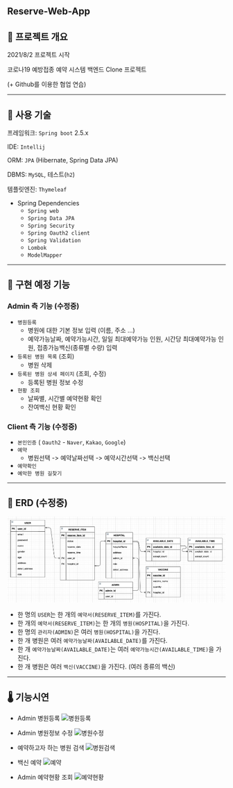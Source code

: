 ## Reserve-Web-App

## 🚀 프로젝트 개요
2021/8/2 프로젝트 시작

코로나19 예방접종 예약 시스템 백엔드 Clone 프로젝트

(+ Github를 이용한 협업 연습)
***

## 🚀 사용 기술
프레임워크: `Spring boot` 2.5.x

IDE: `Intellij`

ORM: `JPA` (Hibernate, Spring Data JPA)

DBMS: `MySQL`, 테스트(`h2`)

템플릿엔진: `Thymeleaf`

- Spring Dependencies
  - `Spring web`
  - `Spring Data JPA`
  - `Spring Security`
  - `Spring Oauth2 client`
  - `Spring Validation`
  - `Lombok`
  - `ModelMapper`
***
## 🔎 구현 예정 기능
### Admin 측 기능 (수정중)
- `병원등록`
  - 병원에 대한 기본 정보 입력 (이름, 주소 ...)
  - 예약가능날짜, 예약가능시간, 일일 최대예약가능 인원, 시간당 최대예약가능 인원, 접종가능백신(종류별 수량) 입력
- `등록된 병원 목록` (조회)
  - 병원 삭제
- `등록된 병원 상세 페이지` (조회, 수정)
  - 등록된 병원 정보 수정
- `현황 조회`
  - 날짜별, 시간별 예약현황 확인
  - 잔여백신 현황 확인
  

### Client 측 기능 (수정중)
- `본인인증` ( `Oauth2` - `Naver`, `Kakao`, `Google`)
- `예약`
  - 병원선택 -> 예약날짜선택 -> 예약시간선택 -> 백신선택
- `예약확인`
- `예악한 병원 길찾기`


***

## 🚀 ERD (수정중)
![img.png](img.png)
- 한 명의 `USER`는 한 개의 `예약서(RESERVE_ITEM)`를 가진다.
- 한 개의 `예약서(RESERVE_ITEM)`는 한 개의 `병원(HOSPITAL)`을 가진다.
- 한 명의 `관리자(ADMIN)`은 여러 `병원(HOSPITAL)`을 가진다.
- 한 개 병원은 여러 `예약가능날짜(AVAILABLE_DATE)`를 가진다.
- 한 개 `예약가능날짜(AVAILABLE_DATE)`는 여러 `예약가능시간(AVAILABLE_TIME)`을 가진다.
- 한 개 병원은 여러 `백신(VACCINE)`을 가진다. (여러 종류의 백신)

***

## 🌡 기능시연

- Admin 병원등록
![병원등록](https://user-images.githubusercontent.com/77182648/129870381-3a4e2745-8251-469f-b295-3c96601b6204.gif)

- Admin 병원정보 수정
![병원수정](https://user-images.githubusercontent.com/77182648/129870530-0e36293c-10fb-4916-93f7-034eefc21bd5.gif)

- 예약하고자 하는 병원 검색 
![병원검색](https://user-images.githubusercontent.com/77182648/129870729-941ff973-9cbf-41d0-81b2-aa335ac7700b.gif)

- 백신 예약
![예약](https://user-images.githubusercontent.com/77182648/129870596-955dc0f7-1e1f-463f-a641-12f78f41c27b.gif)

- Admin 예약현황 조회
![예약현황](https://user-images.githubusercontent.com/77182648/129870824-095d42ff-ab35-4340-bd54-872c0f8273b3.gif)
